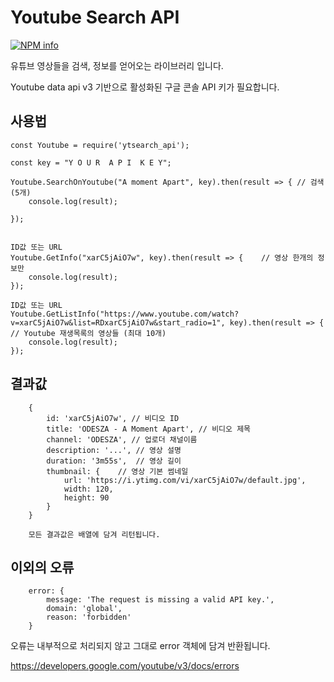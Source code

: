 # Youtube Search API
[![NPM info](https://nodei.co/npm/ytsearch_api.png)](https://www.npmjs.com/package/ytsearch_api)

유튜브 영상들을 검색, 정보를 얻어오는 라이브러리 입니다.

Youtube data api v3 기반으로
활성화된 구글 콘솔 API 키가 필요합니다.

## 사용법
```
const Youtube = require('ytsearch_api');

const key = "Y O U R  A P I  K E Y";

Youtube.SearchOnYoutube("A moment Apart", key).then(result => { // 검색(5개)
    console.log(result);
    
});


ID값 또는 URL
Youtube.GetInfo("xarC5jAiO7w", key).then(result => {    // 영상 한개의 정보만
    console.log(result);
});

ID값 또는 URL
Youtube.GetListInfo("https://www.youtube.com/watch?v=xarC5jAiO7w&list=RDxarC5jAiO7w&start_radio=1", key).then(result => {   // Youtube 재생목록의 영상들 (최대 10개)
    console.log(result);
});
```

## 결과값
```
    {
        id: 'xarC5jAiO7w', // 비디오 ID
        title: 'ODESZA - A Moment Apart', // 비디오 제목
        channel: 'ODESZA', // 업로더 채널이름
        description: '...', // 영상 설명
        duration: '3m55s',  // 영상 길이
        thumbnail: {    // 영상 기본 썸네일
            url: 'https://i.ytimg.com/vi/xarC5jAiO7w/default.jpg',
            width: 120,
            height: 90
        }
    }

    모든 결과값은 배열에 담겨 리턴됩니다.
```

## 이외의 오류

```
    error: {
        message: 'The request is missing a valid API key.',
        domain: 'global',
        reason: 'forbidden'
    }
```
오류는 내부적으로 처리되지 않고 그대로 error 객체에 담겨 반환됩니다.


https://developers.google.com/youtube/v3/docs/errors
